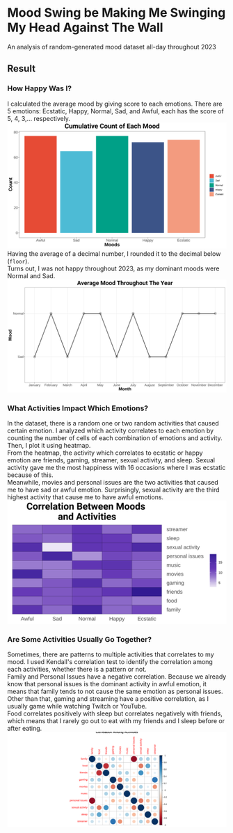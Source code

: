 # Mood Swing be Making Me Swinging My Head Against The Wall
An analysis of random-generated mood dataset all-day throughout 2023

## Result
### How Happy Was I?
I calculated the average mood by giving score to each emotions. There are 5 emotions: Ecstatic, Happy, Normal, Sad, and Awful, each has the score of 5, 4, 3,... respectively.\
![plot](https://github.com/mystogray/mystogray_porto/blob/main/docs/assets/porto_mood_count.svg)
Having the average of a decimal number, I rounded it to the decimal below (`floor`).\
Turns out, I was not happy throughout 2023, as my dominant moods were Normal and Sad.\
![plot](https://github.com/mystogray/mystogray_porto/blob/main/docs/assets/porto_mood_avg.svg)

### What Activities Impact Which Emotions?
In the dataset, there is a random one or two random activities that caused certain emotion. I analyzed which activity correlates to each emotion by counting the number of cells of each combination of emotions and activity.\
Then, I plot it using heatmap.\
From the heatmap, the activity which correlates to ecstatic or happy emotion are friends, gaming, streamer, sexual activity, and sleep. Sexual activity gave me the most happiness with 16 occasions where I was ecstatic because of this.\
Meanwhile, movies and personal issues are the two activities that caused me to have sad or awful emotion. Surprisingly, sexual activity are the third highest activity that cause me to have awful emotions.\
![plot](https://github.com/mystogray/mystogray_porto/blob/main/docs/assets/porto_mood_corr.svg)

### Are Some Activities Usually Go Together?
Sometimes, there are patterns to multiple activities that correlates to my mood. I used Kendall's correlation test to identify the correlation among each activities, whether there is a pattern or not.\
Family and Personal Issues have a negative correlation. Because we already know that personal issues is the dominant activity in awful emotion, it means that family tends to not cause the same emotion as personal issues.\
Other than that, gaming and streaming have a positive correlation, as I usually game while watching Twitch or YouTube.\
Food correlates positively with sleep but correlates negatively with friends, which means that I rarely go out to eat with my friends and I sleep before or after eating.\
![plot](https://github.com/mystogray/mystogray_porto/blob/main/docs/assets/porto_mood_corrplotactivities.svg)
